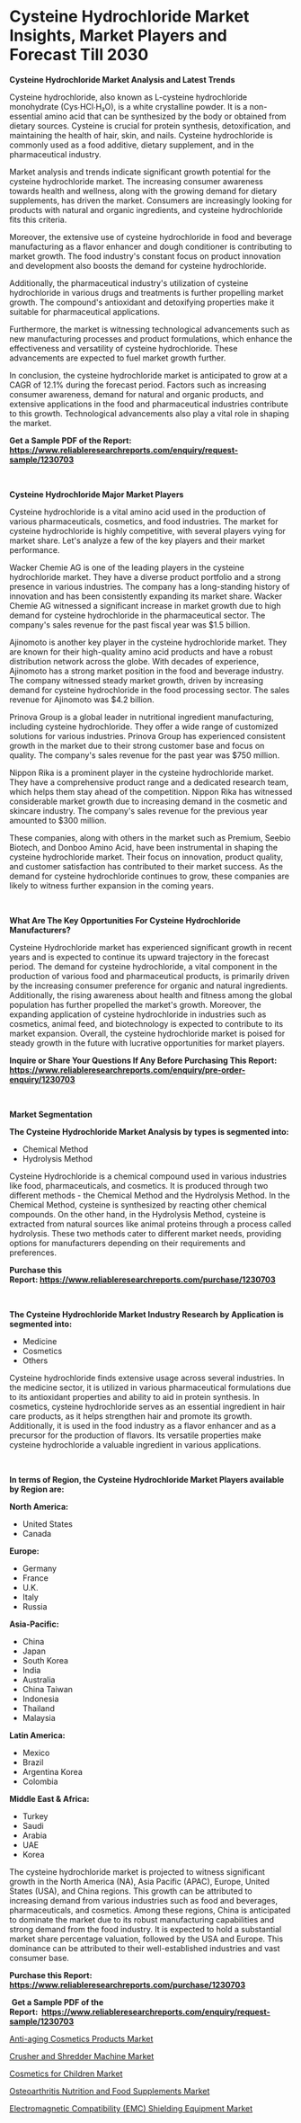 <p><h1>Cysteine Hydrochloride Market Insights, Market Players and Forecast Till 2030</h1></p><p><strong>Cysteine Hydrochloride Market Analysis and Latest Trends</strong></p>
<p><p>Cysteine hydrochloride, also known as L-cysteine hydrochloride monohydrate (Cys∙HCl∙H₂O), is a white crystalline powder. It is a non-essential amino acid that can be synthesized by the body or obtained from dietary sources. Cysteine is crucial for protein synthesis, detoxification, and maintaining the health of hair, skin, and nails. Cysteine hydrochloride is commonly used as a food additive, dietary supplement, and in the pharmaceutical industry.</p><p>Market analysis and trends indicate significant growth potential for the cysteine hydrochloride market. The increasing consumer awareness towards health and wellness, along with the growing demand for dietary supplements, has driven the market. Consumers are increasingly looking for products with natural and organic ingredients, and cysteine hydrochloride fits this criteria.</p><p>Moreover, the extensive use of cysteine hydrochloride in food and beverage manufacturing as a flavor enhancer and dough conditioner is contributing to market growth. The food industry's constant focus on product innovation and development also boosts the demand for cysteine hydrochloride.</p><p>Additionally, the pharmaceutical industry's utilization of cysteine hydrochloride in various drugs and treatments is further propelling market growth. The compound's antioxidant and detoxifying properties make it suitable for pharmaceutical applications.</p><p>Furthermore, the market is witnessing technological advancements such as new manufacturing processes and product formulations, which enhance the effectiveness and versatility of cysteine hydrochloride. These advancements are expected to fuel market growth further.</p><p>In conclusion, the cysteine hydrochloride market is anticipated to grow at a CAGR of 12.1% during the forecast period. Factors such as increasing consumer awareness, demand for natural and organic products, and extensive applications in the food and pharmaceutical industries contribute to this growth. Technological advancements also play a vital role in shaping the market.</p></p>
<p><strong>Get a Sample PDF of the Report:&nbsp; <a href="https://www.reliableresearchreports.com/enquiry/request-sample/1230703">https://www.reliableresearchreports.com/enquiry/request-sample/1230703</a></strong></p>
<p>&nbsp;</p>
<p><strong>Cysteine Hydrochloride Major Market Players</strong></p>
<p><p>Cysteine hydrochloride is a vital amino acid used in the production of various pharmaceuticals, cosmetics, and food industries. The market for cysteine hydrochloride is highly competitive, with several players vying for market share. Let's analyze a few of the key players and their market performance.</p><p>Wacker Chemie AG is one of the leading players in the cysteine hydrochloride market. They have a diverse product portfolio and a strong presence in various industries. The company has a long-standing history of innovation and has been consistently expanding its market share. Wacker Chemie AG witnessed a significant increase in market growth due to high demand for cysteine hydrochloride in the pharmaceutical sector. The company's sales revenue for the past fiscal year was $1.5 billion.</p><p>Ajinomoto is another key player in the cysteine hydrochloride market. They are known for their high-quality amino acid products and have a robust distribution network across the globe. With decades of experience, Ajinomoto has a strong market position in the food and beverage industry. The company witnessed steady market growth, driven by increasing demand for cysteine hydrochloride in the food processing sector. The sales revenue for Ajinomoto was $4.2 billion.</p><p>Prinova Group is a global leader in nutritional ingredient manufacturing, including cysteine hydrochloride. They offer a wide range of customized solutions for various industries. Prinova Group has experienced consistent growth in the market due to their strong customer base and focus on quality. The company's sales revenue for the past year was $750 million.</p><p>Nippon Rika is a prominent player in the cysteine hydrochloride market. They have a comprehensive product range and a dedicated research team, which helps them stay ahead of the competition. Nippon Rika has witnessed considerable market growth due to increasing demand in the cosmetic and skincare industry. The company's sales revenue for the previous year amounted to $300 million.</p><p>These companies, along with others in the market such as Premium, Seebio Biotech, and Donboo Amino Acid, have been instrumental in shaping the cysteine hydrochloride market. Their focus on innovation, product quality, and customer satisfaction has contributed to their market success. As the demand for cysteine hydrochloride continues to grow, these companies are likely to witness further expansion in the coming years.</p></p>
<p>&nbsp;</p>
<p><strong>What Are The Key Opportunities For Cysteine Hydrochloride Manufacturers?</strong></p>
<p><p>Cysteine Hydrochloride market has experienced significant growth in recent years and is expected to continue its upward trajectory in the forecast period. The demand for cysteine hydrochloride, a vital component in the production of various food and pharmaceutical products, is primarily driven by the increasing consumer preference for organic and natural ingredients. Additionally, the rising awareness about health and fitness among the global population has further propelled the market's growth. Moreover, the expanding application of cysteine hydrochloride in industries such as cosmetics, animal feed, and biotechnology is expected to contribute to its market expansion. Overall, the cysteine hydrochloride market is poised for steady growth in the future with lucrative opportunities for market players.</p></p>
<p><strong>Inquire or Share Your Questions If Any Before Purchasing This Report: <a href="https://www.reliableresearchreports.com/enquiry/pre-order-enquiry/1230703">https://www.reliableresearchreports.com/enquiry/pre-order-enquiry/1230703</a></strong></p>
<p>&nbsp;</p>
<p><strong>Market Segmentation</strong></p>
<p><strong>The Cysteine Hydrochloride Market Analysis by types is segmented into:</strong></p>
<p><ul><li>Chemical Method</li><li>Hydrolysis Method</li></ul></p>
<p><p>Cysteine Hydrochloride is a chemical compound used in various industries like food, pharmaceuticals, and cosmetics. It is produced through two different methods - the Chemical Method and the Hydrolysis Method. In the Chemical Method, cysteine is synthesized by reacting other chemical compounds. On the other hand, in the Hydrolysis Method, cysteine is extracted from natural sources like animal proteins through a process called hydrolysis. These two methods cater to different market needs, providing options for manufacturers depending on their requirements and preferences.</p></p>
<p><strong>Purchase this Report:&nbsp;<a href="https://www.reliableresearchreports.com/purchase/1230703">https://www.reliableresearchreports.com/purchase/1230703</a></strong></p>
<p>&nbsp;</p>
<p><strong>The Cysteine Hydrochloride Market Industry Research by Application is segmented into:</strong></p>
<p><ul><li>Medicine</li><li>Cosmetics</li><li>Others</li></ul></p>
<p><p>Cysteine hydrochloride finds extensive usage across several industries. In the medicine sector, it is utilized in various pharmaceutical formulations due to its antioxidant properties and ability to aid in protein synthesis. In cosmetics, cysteine hydrochloride serves as an essential ingredient in hair care products, as it helps strengthen hair and promote its growth. Additionally, it is used in the food industry as a flavor enhancer and as a precursor for the production of flavors. Its versatile properties make cysteine hydrochloride a valuable ingredient in various applications.</p></p>
<p>&nbsp;</p>
<p><strong>In terms of Region, the Cysteine Hydrochloride Market Players available by Region are:</strong></p>
<p>
    <p> <strong> North America: </strong>
        <ul>
            <li>United States</li>
            <li>Canada</li>
        </ul>
        </p> 
    <p> <strong> Europe: </strong>
        <ul>
            <li>Germany</li>
            <li>France</li>
            <li>U.K.</li>
            <li>Italy</li>
            <li>Russia</li>
        </ul>
        </p> 
    <p> <strong> Asia-Pacific: </strong>
        <ul>
            <li>China</li>
            <li>Japan</li>
            <li>South Korea</li>
            <li>India</li>
            <li>Australia</li>
            <li>China Taiwan</li>
            <li>Indonesia</li>
            <li>Thailand</li>
            <li>Malaysia</li>
        </ul>
        </p> 
    <p> <strong> Latin America: </strong>
        <ul>
            <li>Mexico</li>
            <li>Brazil</li>
            <li>Argentina Korea</li>
            <li>Colombia</li>
        </ul>
        </p> 
    <p> <strong> Middle East & Africa: </strong>
        <ul>
            <li>Turkey</li>
            <li>Saudi</li>
            <li>Arabia</li>
            <li>UAE</li>
            <li>Korea</li>
        </ul>
    </p>
    </p>
<p><p>The cysteine hydrochloride market is projected to witness significant growth in the North America (NA), Asia Pacific (APAC), Europe, United States (USA), and China regions. This growth can be attributed to increasing demand from various industries such as food and beverages, pharmaceuticals, and cosmetics. Among these regions, China is anticipated to dominate the market due to its robust manufacturing capabilities and strong demand from the food industry. It is expected to hold a substantial market share percentage valuation, followed by the USA and Europe. This dominance can be attributed to their well-established industries and vast consumer base.</p></p>
<p><strong>Purchase this Report: <a href="https://www.reliableresearchreports.com/purchase/1230703">https://www.reliableresearchreports.com/purchase/1230703</a></strong></p>
<p>&nbsp;<strong>Get a Sample PDF of the Report:&nbsp;&nbsp;<a href="https://www.reliableresearchreports.com/enquiry/request-sample/1230703">https://www.reliableresearchreports.com/enquiry/request-sample/1230703</a></strong></p>
<p><strong></strong></p>
<p><p><a href="https://medium.com/@rombilly2345/anti-aging-cosmetics-products-market-trends-forecast-and-competitive-analysis-to-2030-208716bd22e2">Anti-aging Cosmetics Products Market</a></p><p><a href="https://medium.com/@annaalexander40/crusher-and-shredder-machine-market-focuses-on-market-share-size-and-projected-forecast-till-2030-82f7f11d9cea">Crusher and Shredder Machine Market</a></p><p><a href="https://medium.com/@jacks0866979/cosmetics-for-children-market-analysis-its-cagr-market-segmentation-and-global-industry-overview-243fdb2d360c">Cosmetics for Children Market</a></p><p><a href="https://medium.com/@chiragreportprime3/osteoarthritis-nutrition-and-food-supplements-market-size-cagr-trends-2024-2030-10ddbc8c10df">Osteoarthritis Nutrition and Food Supplements Market</a></p><p><a href="https://medium.com/@bethelokon998/electromagnetic-compatibility-emc-shielding-equipment-market-analysis-and-sze-forecasted-for-a5db076e0d29">Electromagnetic Compatibility (EMC) Shielding Equipment Market</a></p></p>